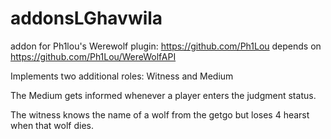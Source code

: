 # addonsLGhavwila
addon for Ph1lou's Werewolf plugin: https://github.com/Ph1Lou
depends on https://github.com/Ph1Lou/WereWolfAPI

Implements two additional roles: Witness and Medium

The Medium gets informed whenever a player enters the judgment status.

The witness knows the name of a wolf from the getgo but loses 4 hearst when that wolf dies.
